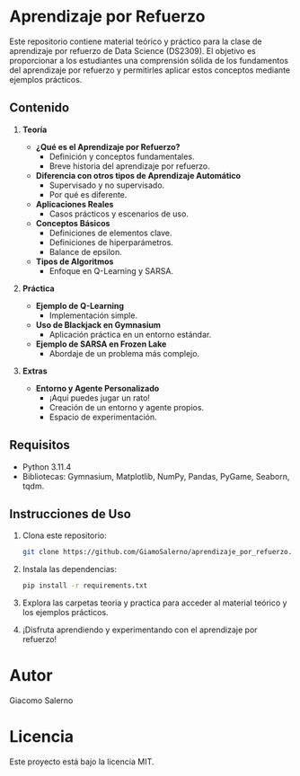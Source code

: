 # Aprendizaje por Refuerzo

Este repositorio contiene material teórico y práctico para la clase de aprendizaje por refuerzo de Data Science (DS2309). El objetivo es proporcionar a los estudiantes una comprensión sólida de los fundamentos del aprendizaje por refuerzo y permitirles aplicar estos conceptos mediante ejemplos prácticos.

## Contenido

1. **Teoría**
   - **¿Qué es el Aprendizaje por Refuerzo?**
     - Definición y conceptos fundamentales.
     - Breve historia del aprendizaje por refuerzo.
   - **Diferencia con otros tipos de Aprendizaje Automático**
     - Supervisado y no supervisado.
     - Por qué es diferente.
   - **Aplicaciones Reales**
     - Casos prácticos y escenarios de uso.
   - **Conceptos Básicos**
     - Definiciones de elementos clave.
     - Definiciones de hiperparámetros.
     - Balance de epsilon.
   - **Tipos de Algoritmos**
     - Enfoque en Q-Learning y SARSA.

2. **Práctica**
   - **Ejemplo de Q-Learning**
     - Implementación simple.
   - **Uso de Blackjack en Gymnasium**
     - Aplicación práctica en un entorno estándar.
   - **Ejemplo de SARSA en Frozen Lake**
     - Abordaje de un problema más complejo.

3. **Extras**
   - **Entorno y Agente Personalizado**
     - ¡Aquí puedes jugar un rato!
     - Creación de un entorno y agente propios.
     - Espacio de experimentación.

## Requisitos

- Python 3.11.4
- Bibliotecas: Gymnasium, Matplotlib, NumPy, Pandas, PyGame, Seaborn, tqdm.

## Instrucciones de Uso

1. Clona este repositorio:

   ```bash
   git clone https://github.com/GiamoSalerno/aprendizaje_por_refuerzo.git

2. Instala las dependencias:
    ```bash
    pip install -r requirements.txt

3. Explora las carpetas teoria y practica para acceder al material teórico y los ejemplos prácticos.

4. ¡Disfruta aprendiendo y experimentando con el aprendizaje por refuerzo!

# Autor

Giacomo Salerno

# Licencia

Este proyecto está bajo la licencia MIT.
